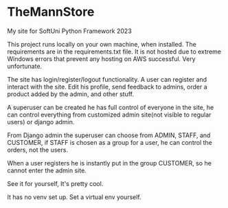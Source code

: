# TheMannStore
My site for SoftUni Python Framework 2023

This project runs locally on your own machine, when installed. The requirements are in the requirements.txt file.
It is not hosted due to extreme Windows errors that prevent any hosting on AWS successful. Very unfortunate. 

The site has login/register/logout functionality.
A user can register and interact with the site. Edit his profile, send feedback to admins, order a product added by the admin, and other stuff.

A superuser can be created he has full control of everyone in the site, he can control everything from customized admin site(not visible to regular users) or django admin.

From Django admin the superuser can choose from ADMIN, STAFF, and CUSTOMER, if STAFF is chosen as a group for a user, he can control the orders, not the users.

When a user registers he is instantly put in the group CUSTOMER, so he cannot enter the admin site. 

See it for yourself, It's pretty cool.

It has no venv set up. Set a virtual env yourself. 



